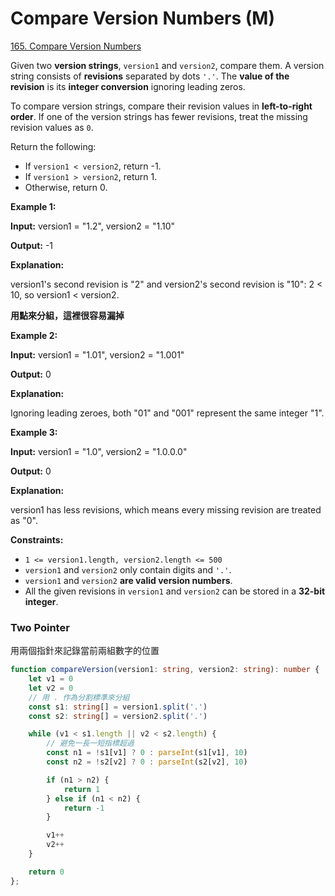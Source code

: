 # Compare Version Numbers (M)

[165. Compare Version Numbers](https://leetcode.com/problems/compare-version-numbers/)



Given two **version strings**, `version1` and `version2`, compare them. A version string consists of **revisions** separated by dots `'.'`. The **value of the revision** is its **integer conversion** ignoring leading zeros.

To compare version strings, compare their revision values in **left-to-right order**. If one of the version strings has fewer revisions, treat the missing revision values as `0`.

Return the following:

* If `version1 < version2`, return -1.
* If `version1 > version2`, return 1.
* Otherwise, return 0.

&#x20;

**Example 1:**

**Input:** version1 = "1.2", version2 = "1.10"

**Output:** -1

**Explanation:**

version1's second revision is "2" and version2's second revision is "10": 2 < 10, so version1 < version2.

**用點來分組，這裡很容易漏掉**



**Example 2:**

**Input:** version1 = "1.01", version2 = "1.001"

**Output:** 0

**Explanation:**

Ignoring leading zeroes, both "01" and "001" represent the same integer "1".

**Example 3:**

**Input:** version1 = "1.0", version2 = "1.0.0.0"

**Output:** 0

**Explanation:**

version1 has less revisions, which means every missing revision are treated as "0".

&#x20;

**Constraints:**

* `1 <= version1.length, version2.length <= 500`
* `version1` and `version2` only contain digits and `'.'`.
* `version1` and `version2` **are valid version numbers**.
* All the given revisions in `version1` and `version2` can be stored in a **32-bit integer**.



### Two Pointer

用兩個指針來記錄當前兩組數字的位置

```typescript
function compareVersion(version1: string, version2: string): number {
    let v1 = 0
    let v2 = 0
    // 用 . 作為分割標準來分組
    const s1: string[] = version1.split('.')
    const s2: string[] = version2.split('.')

    while (v1 < s1.length || v2 < s2.length) {
        // 避免一長一短指標超過
        const n1 = !s1[v1] ? 0 : parseInt(s1[v1], 10)
        const n2 = !s2[v2] ? 0 : parseInt(s2[v2], 10)

        if (n1 > n2) {
            return 1
        } else if (n1 < n2) {
            return -1
        }

        v1++
        v2++
    }

    return 0
};
```
